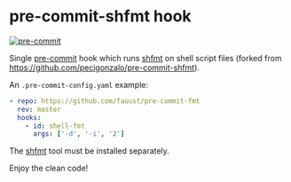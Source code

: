 # pre-commit-shfmt hook

[![pre-commit](https://img.shields.io/badge/pre--commit-enabled-brightgreen?logo=pre-commit&logoColor=white)](https://github.com/pre-commit/pre-commit)

Single [pre-commit](http://pre-commit.com/) hook which runs
[shfmt](https://github.com/mvdan/sh) on shell script files (forked from
https://github.com/pecigonzalo/pre-commit-shfmt).

An `.pre-commit-config.yaml` example:

```yaml
- repo: https://github.com/fauust/pre-commit-fmt
  rev: master
  hooks:
    - id: shell-fmt
      args: ['-d', '-i', '2']
```

The [shfmt](https://github.com/mvdan/sh) tool must be installed separately.

Enjoy the clean code!
